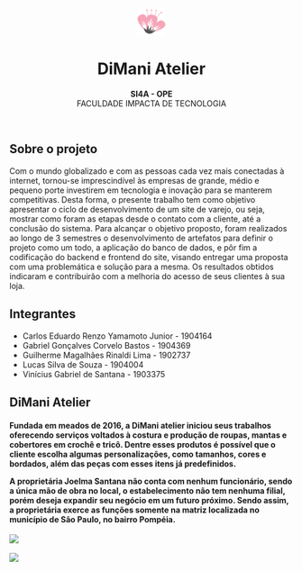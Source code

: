 <div align="center" ><img src="static/images/LOGO_NAVBAR.png" style="height:50px; width:50px"></div>
<h1 align="center">DiMani Atelier</h1>
<p align="center"><strong>SI4A - OPE</strong>
<br>FACULDADE IMPACTA DE TECNOLOGIA</p>
<br/>

<h2>Sobre o projeto</h2>

Com o mundo globalizado e com as pessoas cada vez mais conectadas à internet, tornou-se imprescindível às empresas de grande, médio e pequeno porte investirem em tecnologia e inovação para se manterem competitivas. Desta forma, o presente trabalho tem como objetivo apresentar o ciclo de desenvolvimento de um site de varejo, ou seja, mostrar como foram as etapas desde o contato com a cliente, até a conclusão do sistema. Para alcançar o objetivo proposto, foram realizados ao longo de 3 semestres o desenvolvimento de artefatos para definir o projeto como um todo, a aplicação do banco de dados, e pôr fim a codificação do backend e frontend do site, visando entregar uma proposta com uma problemática e solução para a mesma. Os resultados obtidos indicaram e contribuirão com a melhoria do acesso de seus clientes à sua loja.

<h2>Integrantes</h2>

- Carlos Eduardo Renzo Yamamoto Junior - 1904164
- Gabriel Gonçalves Corvelo Bastos - 1904369
- Guilherme Magalhães Rinaldi Lima - 1902737
- Lucas Silva de Souza - 1904004
- Vinícius Gabriel de Santana - 1903375

<h2>DiMani Atelier</h2>

<h4>Fundada em meados de 2016, a DiMani atelier iniciou seus trabalhos oferecendo serviços voltados à costura e produção de roupas, mantas e cobertores em crochê e tricô. Dentre esses produtos é possível que o cliente escolha algumas personalizações, como tamanhos, cores e bordados, além das peças com esses itens já predefinidos. 

A proprietária Joelma Santana não conta com nenhum funcionário, sendo a única mão de obra no local, o estabelecimento não tem nenhuma filial, porém deseja expandir seu negócio em um futuro próximo. Sendo assim, a proprietária exerce as funções somente na matriz localizada no município de São Paulo, no bairro Pompéia.</h4>


[<img src = "https://img.shields.io/badge/instagram-%23E4405F.svg?&style=for-the-badge&logo=instagram&logoColor=white">](https://www.instagram.com/di_mani_atelier/)
</br>


[<img src="https://img.shields.io/badge/website-000000?style=for-the-badge&logo=About.me&logoColor=white" />](https://dimaniatelier.pythonanywhere.com)
